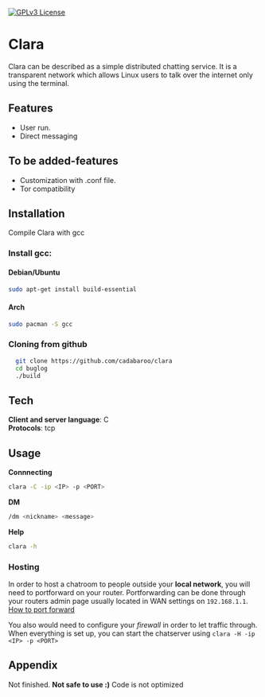 [![GPLv3 License](https://img.shields.io/badge/License-GPL%20v3-yellow.svg)](https://github.com/chouilles/buglog/blob/main/LICENSE)


# Clara

Clara can be described as a simple distributed chatting service. It is a transparent network which allows Linux users to talk over the internet only using the terminal.


## Features

- User run.
- Direct messaging

## To be added-features

- Customization with .conf file.
- Tor compatibility

## Installation

Compile Clara with gcc 
### Install gcc:
#### Debian/Ubuntu
```bash
sudo apt-get install build-essential
```
#### Arch
```bash
sudo pacman -S gcc
```

### Cloning from github
```bash
  git clone https://github.com/cadabaroo/clara
  cd buglog
  ./build
```

## Tech

**Client and server language**: C  
**Protocols**: tcp

## Usage

**Connnecting**
``` bash
clara -C -ip <IP> -p <PORT>
```

**DM**
``` bash
/dm <nickname> <message>
```

**Help**
```bash
clara -h 
``` 
 
 ### Hosting 
 
 In order to host a chatroom to people outside your **local network**, you will need to portforward on your router. Portforwarding can be done through your routers admin page usually located in WAN settings on `192.168.1.1`. [How to port forward](https://www.hellotech.com/guide/for/how-to-port-forward)

 You also would need to configure your *firewall* in order to let traffic through.
When everything is set up, you can start the chatserver using ```clara -H -ip <IP> -p <PORT>```
## Appendix

Not finished. **Not safe to use :)** Code is not optimized

